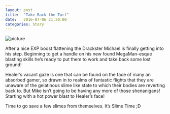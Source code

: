 ```yaml
---
layout: post
title:  "Take Back the Turf"
date:   2016-07-06 21:30:00
categories: Story
---
```

![picture]({{site.github.url}}/assets/160704-TakebackTheTurf.jpg)

After a nice EXP boost flattening the Drackster Michael is finally getting into his step. Beginning to get a handle on his new found MegaMan-esque blasting skills he’s ready to put them to work and take back some lost ground!

Healer’s vacant gaze is one that can be found on the face of many an absorbed gamer, so drawn in to realms of fantastic flights that they are unaware of the gelatinous slime like state to which their bodies are reverting back to. But Mike isn’t going to be having any more of those shenanigans! Starting with a hot power blast to Healer’s face!

Time to go save a few slimes from themselves. It’s Slime Time ;D



